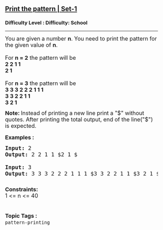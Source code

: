 <h2><a href="https://www.geeksforgeeks.org/problems/print-the-pattern-set-1/1?page=1&difficulty=School&sortBy=submissions">Print the pattern | Set-1</a></h2><h3>Difficulty Level : Difficulty: School</h3><hr><div class="problems_problem_content__Xm_eO"><p><span style="font-size: 18px;">You are given a number <strong>n</strong>. You need to print the pattern for the given value of <strong>n</strong>.<br><br>For <strong>n = 2</strong> the pattern will be&nbsp;<br><strong>2 2 1 1<br>2 1</strong><br><br>For <strong>n = 3</strong> the pattern will be&nbsp;<br><strong>3 3 3 2 2&nbsp;2 1 1 1<br>3 3 2 2&nbsp;1 1<br>3 2 1</strong></span></p>
<p><strong><span style="font-size: 18px;">Note: </span></strong><span style="font-size: 18px;">Instead of printing a new line print a "$" without quotes. After printing the total output, end of the line("$") is expected.</span><br><br><span style="font-size: 18px;"><strong>Examples :</strong></span></p>
<pre><span style="font-size: 18px;"><strong>Input: </strong>2<strong>
Output: </strong>2 2 1 1 $2 1 $
<br></span><span style="font-size: 18px;"><strong>Input: </strong>3<strong>
Output: </strong>3 3 3 2 2 2 1 1 1 $3 3 2 2 1 1 $3 2 1 $
</span></pre>
<p><br><span style="font-size: 18px;"><strong>Constraints:</strong><br>1 &lt;= n &lt;= 40</span></p></div><br><p><span style=font-size:18px><strong>Topic Tags : </strong><br><code>pattern-printing</code>&nbsp;